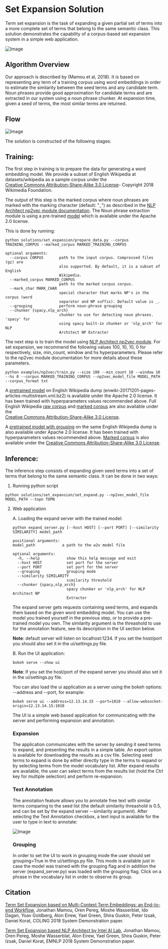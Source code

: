 # Set Expansion Solution

Term set expansion is the task of expanding a given partial set of terms into
a more complete set of terms that belong to the same semantic class. This
solution demonstrates the capability of a corpus-based set expansion system
in a simple web application.

![Image](../../../doc/source/assets/expansion_demo.png)

## Algorithm Overview
Our approach is described by (Mamou et al, 2018).
It is based on representing any term of a training corpus using word embeddings in order 
to estimate the similarity between the seed terms and any candidate term. Noun phrases provide 
good approximation for candidate terms and are extracted in our system using a noun phrase chunker. 
At expansion time, given a seed of terms, the most similar terms are returned.

## Flow

![Image](../../../doc/source/assets/expansion_flow.png)

The solution is constructed of the following stages:


## Training:
   
The first step in training is to prepare the data for generating a word embedding model. We 
provide a subset of English Wikipedia at datasets/wikipedia as a sample corpus under the  
[Creative Commons Attribution-Share-Alike 3.0 License](https://creativecommons.org/licenses/by-sa/3.0/)- Copyright 2018 Wikimedia Foundation.

The output of this step is the marked corpus where noun phrases are marked with the marking character (default: "\_") as described in the [NLP Architect np2vec module documentation](http://nlp_architect.nervanasys.com/np2vec.html).
The Noun phrase extraction module is using a pre-trained [model](http://nervana-modelzoo.s3.amazonaws.com/NLP/chunker/model.h5) which is available under the Apache 2.0 license. 

This is done by running:
```
python solutions/set_expansion/prepare_data.py --corpus TRAINING_CORPUS --marked_corpus MARKED_TRAINING_CORPUS

optional arguments:
  --corpus CORPUS       path to the input corpus. Compressed files (gz) are
                        also supported. By default, it is a subset of English
                        Wikipedia.
  --marked_corpus MARKED_CORPUS
                        path to the marked corpus corpus.
  --mark_char MARK_CHAR
                        special character that marks NP's in the corpus (word
                        separator and NP suffix). Default value is _.
  --grouping            perform noun-phrase grouping
  --chunker {spacy,nlp_arch}
                        chunker to use for detecting noun phrases. 'spacy' for
                        using spacy built-in chunker or 'nlp_arch' for NLP
                        Architect NP Extractor
```


The next step is to train the model using [NLP Architect np2vec module](http://nlp_architect.nervanasys.com/np2vec.html). 
For set expansion, we recommend the following values 100, 10, 10, 0 for respectively, 
size, min_count, window and hs hyperparameters. Please refer to the np2vec module documentation for more details about these parameters.
```
python examples/np2vec/train.py --size 100 --min_count 10 --window 10 --hs 0 --corpus MARKED_TRAINING_CORPUS --np2vec_model_file MODEL_PATH --corpus_format txt
```

A [pretrained model](http://nervana-modelzoo.s3.amazonaws.com/NLP/SetExp/enwiki-20171201_pretrained_set_expansion.txt) 
on English Wikipedia dump (enwiki-20171201-pages-articles-multistream.xml.bz2) is available under the
Apache 2.0 license. It has been trained with hyperparameters values
recommended above. Full English Wikipedia [raw corpus](http://nervana-modelzoo.s3.amazonaws.com/NLP/SetExp/enwiki-20171201.txt) and 
[marked corpus](http://nervana-modelzoo.s3.amazonaws.com/NLP/SetExp/enwiki-20171201_spacy_marked.txt) 
are also available under the  
[Creative Commons Attribution-Share-Alike 3.0 License](https://creativecommons.org/licenses/by-sa/3.0/).

A [pretrained model with grouping](http://nervana-modelzoo.s3.amazonaws.com/NLP/SetExp/enwiki-20171201_grouping_pretrained_set_expansion/)
on the same English Wikipedia dump is also
available under
Apache 2.0 license. It has been trained with hyperparameters values
recommended above. [Marked corpus](http://nervana-modelzoo.s3.amazonaws.com/NLP/SetExp/enwiki-20171201_grouping_marked.txt)
is also available under the
[Creative Commons Attribution-Share-Alike 3.0 License](https://creativecommons.org/licenses/by-sa/3.0/).

## Inference:

The inference step consists of expanding given seed terms into a set of terms that belong to the same semantic class.
It can be done in two ways:

1. Running python script
```
python solutions/set_expansion/set_expand.py --np2vec_model_file MODEL_PATH --topn TOPN
```
2. Web application

    A. Loading the expand server with the trained model:
    ```
    python expand_server.py [--host HOST] [--port PORT] [--similarity SIMILARITY] model_path

    positional arguments:
    model_path            a path to the w2v model file

    optional arguments:
      -h, --help            show this help message and exit
      --host HOST           set port for the server
      --port PORT           set port for the server
      --grouping            grouping mode
      --similarity SIMILARITY
                            similarity threshold
      --chunker {spacy,nlp_arch}
                            spacy chunker or 'nlp_arch' for NLP Architect NP
                            Extractor
    ```

    The expand server gets requests containing seed terms, and expands them
    based on the given word embedding model. You can use the model you trained
    yourself in the previous step, or to provide a pre-trained model you own.
    The similarity argument is the threashold to use for the annotation feature, see its description in the UI section below.

    **Note**: default server
    will listen on localhost:1234. If you set the host/port you should also
    set it in the ui/settings.py file.

    B. Run the UI application:
    ```
    bokeh serve --show ui
    ```
    **Note**: If you set the host/port of the expand server you
    should also set it in the ui/settings.py file.

    You can also load the ui application as a server using the bokeh options:
     --address and --port, for example:
    ```
    bokeh serve ui --address=12.13.14.15 --port=1010 --allow-websocket-origin=12.13.14.15:1010
    ```
    The UI is a simple web based application for communicating with the server and performing expansion and annotation.

    ### Expansion

    The application communicates with the server by sending it seed terms to expand,
     and presenting the results in a simple table. An export option is available for downloading the results as a csv
    file. Selecting seed terms to expand is done by either directly type in the terms to expand or by
    selecting terms from the model vocabulary list. After expand results are available,
    the user can select terms from the results list (hold the Ctrl key for
    multiple selection) and perform re-expansion.

    ### Text Annotation

    The annotation feature allows you to annotate free text with similar terms comparing to the seed list (the default similarity threashold is 0.5, and can be set
    by the expand server --similarity argument). 
    After selecting the Text Annotation checkbox, a text input is available for the user to type in text to annotate:

    ![Image](../../../doc/source/assets/annotation.png)

    ### Grouping

    In order to set the UI to work in grouping mode the user should set grouping=True in the ui/settings.py file.
    This mode is available just in case the model was trained with the grouping flag and in addition the server
    (expand_server.py) was loaded with the grouping flag.
    Click on a phrase in the vocabulary list in order to observe its group.


 ## Citation
[Term Set Expansion based on Multi-Context Term Embeddings: an End-to-end Workflow](http://arxiv.org/abs/1807.10104), Jonathan Mamou,
 Oren Pereg, Moshe Wasserblat, Ido Dagan, Yoav Goldberg, Alon Eirew, Yael Green, Shira Guskin, 
 Peter Izsak, Daniel Korat, COLING 2018 System Demonstration paper.
 
[Term Set Expansion based NLP Architect by Intel AI Lab](https://arxiv.org/abs/1808.08953), Jonathan Mamou,
 Oren Pereg, Moshe Wasserblat, Alon Eirew, Yael Green, Shira Guskin, 
 Peter Izsak, Daniel Korat, EMNLP 2018 System Demonstration paper.

